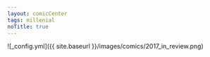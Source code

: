 ```yaml
---
layout: comicCenter
tags: millenial
noTitle: true
---
```


![_config.yml]({{ site.baseurl }}/images/comics/2017_in_review.png)

